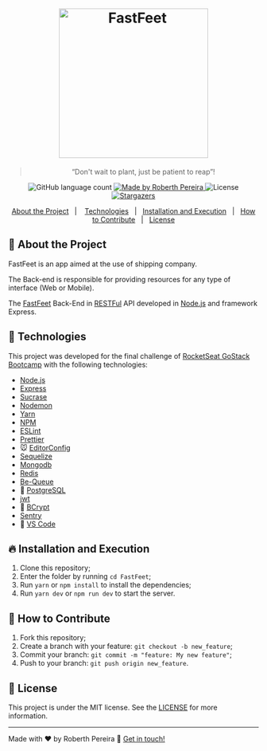 <h1 align="center">
    <img alt="FastFeet" title="FastFeet" src="https://raw.githubusercontent.com/Rocketseat/bootcamp-gostack-desafio-02/master/.github/logo.png" width="300px" />
</h1>

<blockquote align="center" alt="Não espere para plantar, apenas tenha paciência para colher!" >“Don't wait to plant, just be patient to reap”!</blockquote>

<p align="center">
  <img alt="GitHub language count" src="https://img.shields.io/github/languages/count/roberthpereira/FastFeetBackend?color=%2304D361">

  <a href="https://www.linkedin.com/in/roberthpereira/">
    <img alt="Made by Roberth Pereira" src="https://img.shields.io/badge/made%20by-Roberth-%2304D361">
  </a>

  <img alt="License" src="https://img.shields.io/badge/license-MIT-%2304D361">

  <a href="https://github.com/roberthpereira/FastFeetBackend/stargazers">
    <img alt="Stargazers" src="https://img.shields.io/github/stars/roberthpereira/FastFeetBackend?style=social">
  </a>
</p>

<p align="center">
  <a href="#rocket-about-the-project">About the Project</a>&nbsp;&nbsp;&nbsp;|&nbsp;&nbsp;&nbsp;
  <a href="#rocket-technologies">Technologies</a>&nbsp;&nbsp;&nbsp;|&nbsp;&nbsp;
  <a href="#fire-installation-and-execution">Installation and Execution</a>&nbsp;&nbsp;&nbsp;|&nbsp;&nbsp;
  <a href="#thinking-how-to-contribute">How to Contribute</a>&nbsp;&nbsp;&nbsp;|&nbsp;&nbsp;
  <a href="#memo-license">License</a>
</p>

## :rocket: About the Project

FastFeet is an app aimed at the use of shipping company.

The Back-end is responsible for providing resources for any type of interface (Web or Mobile).

The [FastFeet] Back-End in [RESTFul][rest] API developed in [Node.js][nodejs] and framework Express.

## :rocket: Technologies

This project was developed for the final challenge of [RocketSeat GoStack Bootcamp](https://rocketseat.com.br/bootcamp) with the following technologies:

- [Node.js][nodejs]
- [Express]
- [Sucrase]
- [Nodemon]
- [Yarn]
- [NPM]
- [ESLint]
- [Prettier]
- :mouse: [EditorConfig][vceditconfig]
- [Sequelize]
- [Mongodb]
- [Redis]
- [Be-Queue]
- :elephant: [PostgreSQL]
- [jwt]
- :closed_lock_with_key: [BCrypt]
- [Sentry]
- :card_index: [VS Code][vc]

## :fire: Installation and Execution

1. Clone this repository;
2. Enter the folder by running `cd FastFeet`;
3. Run `yarn` or `npm install` to install the dependencies;
4. Run `yarn dev` or `npm run dev` to start the server.

## :thinking: How to Contribute

1. Fork this repository;
2. Create a branch with your feature: `git checkout -b new_feature`;
3. Commit your branch: `git commit -m "feature: My new feature"`;
4. Push to your branch: `git push origin new_feature`.

## :memo: License

This project is under the MIT license. See the [LICENSE](https://github.com/roberthpereira/FastFeetBackend/blob/master/LICENSE) for more information.

---

Made with ♥ by Roberth Pereira :wave: [Get in touch!][jerp]

[nodejs]: https://nodejs.org/
[express]: https://expressjs.com/
[yarn]: https://yarnpkg.com/
[npm]: https://www.npmjs.com/
[vc]: https://code.visualstudio.com/
[vceditconfig]: https://marketplace.visualstudio.com/items?itemName=EditorConfig.EditorConfig
[jerp]: https://www.linkedin.com/in/roberthpereira/
[insomnia]: https://insomnia.rest/
[sucrase]: https://sucrase.io/
[nodemon]: https://nodemon.io/
[sequelize]: https://sequelize.org/
[postgresql]: https://www.postgresql.org/
[bcrypt]: https://github.com/dcodeIO/bcrypt.js
[jwt]: https://jwt.io/
[rest]: https://pt.wikipedia.org/wiki/REST
[FastFeet]: https://github.com/roberthpereira/FastFeetBackend
[ESLint]: https://marketplace.visualstudio.com/items?itemName=dbaeumer.vscode-eslint
[Prettier]: https://marketplace.visualstudio.com/items?itemName=esbenp.prettier-vscode
[Yup]: https://github.com/jquense/yup
[Mongodb]: https://www.mongodb.com
[Redis]: https://redis.io
[Sentry]: https://sentry.io/
[Be-Queue]: https://github.com/bee-queue/bee-queue
